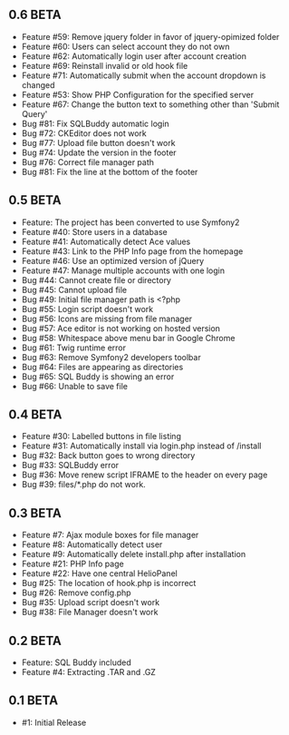 ## 0.6 BETA ##
- Feature #59: Remove jquery folder in favor of jquery-opimized folder
- Feature #60: Users can select account they do not own
- Feature #62: Automatically login user after account creation
- Feature #69: Reinstall invalid or old hook file
- Feature #71: Automatically submit when the account dropdown is changed
- Feature #53: Show PHP Configuration for the specified server
- Feature #67: Change the button text to something other than 'Submit Query'
- Bug #81: Fix SQLBuddy automatic login
- Bug #72: CKEditor does not work
- Bug #77: Upload file button doesn't work
- Bug #74: Update the version in the footer
- Bug #76: Correct file manager path
- Bug #81: Fix the line at the bottom of the footer

## 0.5 BETA ##
- Feature: The project has been converted to use Symfony2
- Feature #40: Store users in a database
- Feature #41: Automatically detect Ace values
- Feature #43: Link to the PHP Info page from the homepage
- Feature #46: Use an optimized version of jQuery
- Feature #47: Manage multiple accounts with one login
- Bug #44: Cannot create file or directory
- Bug #45: Cannot upload file
- Bug #49: Initial file manager path is <?php
- Bug #55: Login script doesn't work
- Bug #56: Icons are missing from file manager
- Bug #57: Ace editor is not working on hosted version
- Bug #58: Whitespace above menu bar in Google Chrome
- Bug #61: Twig runtime error
- Bug #63: Remove Symfony2 developers toolbar
- Bug #64: Files are appearing as directories
- Bug #65: SQL Buddy is showing an error
- Bug #66: Unable to save file

## 0.4 BETA ##
- Feature #30: Labelled buttons in file listing
- Feature #31: Automatically install via login.php instead of /install
- Bug #32: Back button goes to wrong directory
- Bug #33: SQLBuddy error
- Bug #36: Move renew script IFRAME to the header on every page
- Bug #39: files/*.php do not work.

## 0.3 BETA ##
- Feature #7: Ajax module boxes for file manager
- Feature #8: Automatically detect user
- Feature #9: Automatically delete install.php after installation
- Feature #21: PHP Info page
- Feature #22: Have one central HelioPanel
- Bug #25: The location of hook.php is incorrect
- Bug #26: Remove config.php
- Bug #35: Upload script doesn't work
- Bug #38: File Manager doesn't work

## 0.2 BETA ##
- Feature: SQL Buddy included
- Feature #4: Extracting .TAR and .GZ

## 0.1 BETA ##
- #1: Initial Release